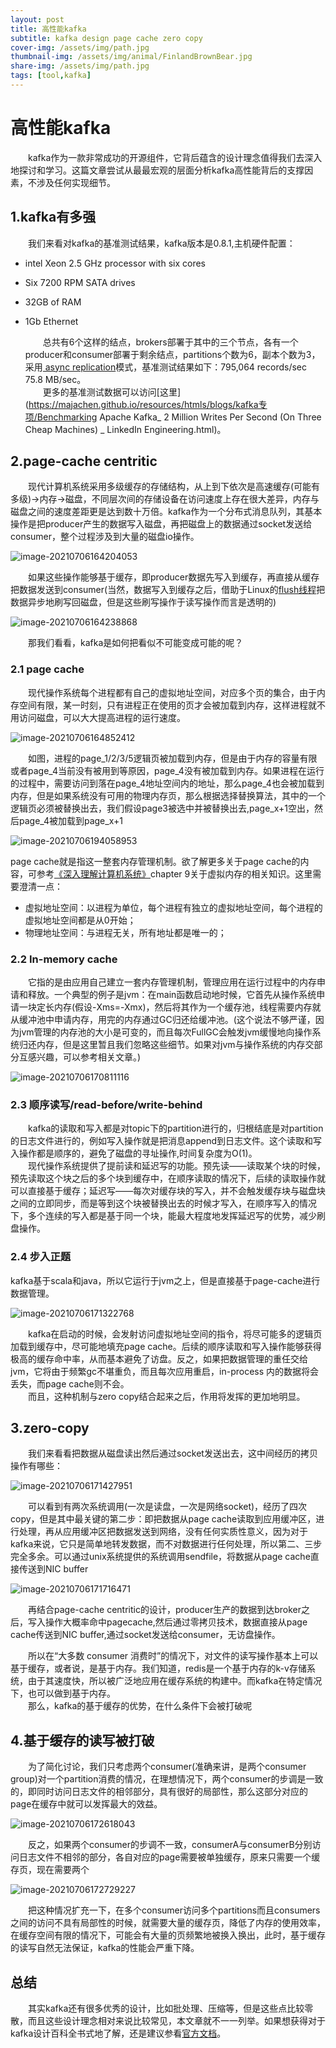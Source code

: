 ```yaml
---
layout: post
title: 高性能kafka
subtitle: kafka design page cache zero copy 
cover-img: /assets/img/path.jpg
thumbnail-img: /assets/img/animal/FinlandBrownBear.jpg
share-img: /assets/img/path.jpg
tags: [tool,kafka]
---
```


# 高性能kafka

&emsp;&emsp;kafka作为一款非常成功的开源组件，它背后蕴含的设计理念值得我们去深入地探讨和学习。这篇文章尝试从最最宏观的层面分析kafka高性能背后的支撑因素，不涉及任何实现细节。
## 1.kafka有多强

&emsp;&emsp;我们来看对kafka的基准测试结果，kafka版本是0.8.1,主机硬件配置：

- intel Xeon 2.5 GHz processor with six cores

- Six 7200 RPM SATA drives

- 32GB of RAM

- 1Gb Ethernet

  &emsp;&emsp;总共有6个这样的结点，brokers部署于其中的三个节点，各有一个producer和consumer部署于剩余结点，partitions个数为6，副本个数为3，采用[ async replication]()模式，基准测试结果如下：795,064 records/sec 75.8 MB/sec。<br>
  &emsp;&emsp;更多的基准测试数据可以访问[这里](https://majachen.github.io/resources/htmls/blogs/kafka专项/Benchmarking Apache Kafka_ 2 Million Writes Per Second (On Three Cheap Machines) _ LinkedIn Engineering.html)。

## 2.page-cache centritic
&emsp;&emsp;现代计算机系统采用多级缓存的存储结构，从上到下依次是高速缓存(可能有多级)->内存->磁盘，不同层次间的存储设备在访问速度上存在很大差异，内存与磁盘之间的速度差距更是达到数十万倍。kafka作为一个分布式消息队列，其基本操作是把producer产生的数据写入磁盘，再把磁盘上的数据通过socket发送给consumer，整个过程涉及到大量的磁盘io操作。

![image-20210706164204053](https://gitee.com/xinyuanchen/image_collection/raw/master/image-20210706164204053.png)

&emsp;&emsp;如果这些操作能够基于缓存，即producer数据先写入到缓存，再直接从缓存把数据发送到consumer(当然，数据写入到缓存之后，借助于Linux的[flush线程]()把数据异步地刷写回磁盘，但是这些刷写操作于读写操作而言是透明的)

![image-20210706164238868](https://gitee.com/xinyuanchen/image_collection/raw/master/image-20210706164238868.png)

&emsp;&emsp;那我们看看，kafka是如何把看似不可能变成可能的呢？

### 2.1 page cache
&emsp;&emsp;现代操作系统每个进程都有自己的虚拟地址空间，对应多个页的集合，由于内存空间有限，某一时刻，只有进程正在使用的页才会被加载到内存，这样进程就不用访问磁盘，可以大大提高进程的运行速度。

![image-20210706164852412](https://gitee.com/xinyuanchen/image_collection/raw/master/image-20210706164852412.png)

&emsp;&emsp;如图，进程的page_1/2/3/5逻辑页被加载到内存，但是由于内存的容量有限或者page_4当前没有被用到等原因，page_4没有被加载到内存。如果进程在运行的过程中，需要访问到落在page_4地址空间内的地址，那么page_4也会被加载到内存，但是如果系统没有可用的物理内存页，那么根据选择替换算法，其中的一个逻辑页必须被替换出去，我们假设page3被选中并被替换出去,page_x+1空出，然后page_4被加载到page_x+1

![image-20210706194058953](https://gitee.com/xinyuanchen/image_collection/raw/master/image-20210706194058953.png)

page cache就是指这一整套内存管理机制。欲了解更多关于page cache的内容，可参考[《深入理解计算机系统》](https://github.com/MajaChen/resources)chapter 9关于虚拟内存的相关知识。这里需要澄清一点：<br>

- 虚拟地址空间：以进程为单位，每个进程有独立的虚拟地址空间，每个进程的虚拟地址空间都是从0开始；
- 物理地址空间：与进程无关，所有地址都是唯一的；

### 2.2 In-memory cache
&emsp;&emsp;它指的是由应用自己建立一套内存管理机制，管理应用在运行过程中的内存申请和释放。一个典型的例子是jvm：在main函数启动地时候，它首先从操作系统申请一块定长内存(假设-Xms=-Xmx)，然后将其作为一个缓存池，线程需要内存就从缓冲池中申请内存，用完的内存通过GC归还给缓冲池。(这个说法不够严谨，因为jvm管理的内存池的大小是可变的，而且每次FullGC会触发jvm缓慢地向操作系统归还内存，但是这里暂且我们忽略这些细节。如果对jvm与操作系统的内存交部分互感兴趣，可以参考相关文章。)

![image-20210706170811116](https://gitee.com/xinyuanchen/image_collection/raw/master/image-20210706170811116.png)

### 2.3 顺序读写/read-before/write-behind

 &emsp;&emsp;kafka的读取和写入都是对topic下的partition进行的，归根结底是对partition的日志文件进行的，例如写入操作就是把消息append到日志文件。这个读取和写入操作都是顺序的，避免了磁盘的寻址操作,时间复杂度为O(1)。<br>
&emsp;&emsp;现代操作系统提供了提前读和延迟写的功能。预先读——读取某个块的时候，预先读取这个块之后的多个块到缓存中，在顺序读取的情况下，后续的读取操作就可以直接基于缓存；延迟写——每次对缓存块的写入，并不会触发缓存块与磁盘块之间的立即同步，而是等到这个块被替换出去的时候才写入，在顺序写入的情况下，多个连续的写入都是基于同一个块，能最大程度地发挥延迟写的优势，减少刷盘操作。

### 2.4 步入正题

 kafka基于scala和java，所以它运行于jvm之上，但是直接基于page-cache进行数据管理。

![image-20210706171322768](https://gitee.com/xinyuanchen/image_collection/raw/master/image-20210706171322768.png)

&emsp;&emsp;kafka在启动的时候，会发射访问虚拟地址空间的指令，将尽可能多的逻辑页加载到缓存中，尽可能地填充page cache。后续的顺序读取和写入操作能够获得极高的缓存命中率，从而基本避免了访盘。反之，如果把数据管理的重任交给jvm，它将由于频繁gc不堪重负，而且每次应用重启，in-process 内的数据将会丢失，而page cache则不会。<br>
&emsp;&emsp;而且，这种机制与zero copy结合起来之后，作用将发挥的更加地明显。

## 3.zero-copy

 &emsp;&emsp;我们来看看把数据从磁盘读出然后通过socket发送出去，这中间经历的拷贝操作有哪些：

![image-20210706171427951](https://gitee.com/xinyuanchen/image_collection/raw/master/image-20210706171427951.png)

&emsp;&emsp;可以看到有两次系统调用(一次是读盘，一次是网络socket)，经历了四次copy，但是其中最关键的第二步：即把数据从page cache读取到应用缓冲区，进行处理，再从应用缓冲区把数据发送到网络，没有任何实质性意义，因为对于kafka来说，它只是简单地转发数据，而不对数据进行任何处理，所以第二、三步完全多余。可以通过unix系统提供的系统调用sendfile，将数据从page cache直接传送到NIC buffer

![image-20210706171716471](https://gitee.com/xinyuanchen/image_collection/raw/master/image-20210706171716471.png)

&emsp;&emsp;再结合page-cache centritic的设计，producer生产的数据到达broker之后，写入操作大概率命中pagecache,然后通过零拷贝技术，数据直接从page cache传送到NIC buffer,通过socket发送给consumer，无访盘操作。

&emsp;&emsp;所以在“大多数 consumer 消费时”的情况下，对文件的读写操作基本上可以基于缓存，或者说，是基于内存。我们知道，redis是一个基于内存的k-v存储系统，由于其速度快，所以被广泛地应用在缓存系统的构建中。而kafka在特定情况下，也可以做到基于内存。<br>
&emsp;&emsp;那么，kafka的基于缓存的优势，在什么条件下会被打破呢

## 4.基于缓存的读写被打破

&emsp;&emsp;为了简化讨论，我们只考虑两个consumer(准确来讲，是两个consumer group)对一个partition消费的情况，在理想情况下，两个consumer的步调是一致的，即同时访问日志文件的相邻部分，具有很好的局部性，那么这部分对应的page在缓存中就可以发挥最大的效益。

![image-20210706172618043](https://gitee.com/xinyuanchen/image_collection/raw/master/image-20210706172618043.png)

&emsp;&emsp;反之，如果两个consumer的步调不一致，consumerA与consumerB分别访问日志文件不相邻的部分，各自对应的page需要被单独缓存，原来只需要一个缓存页，现在需要两个

![image-20210706172729227](https://gitee.com/xinyuanchen/image_collection/raw/master/image-20210706172729227.png)

&emsp;&emsp;把这种情况扩充一下，在多个consumer访问多个partitions而且consumers之间的访问不具有局部性的时候，就需要大量的缓存页，降低了内存的使用效率，在缓存空间有限的情况下，可能会有大量的页频繁地被换入换出，此时，基于缓存的读写自然无法保证，kafka的性能会严重下降。

## 总结

&emsp;&emsp;其实kafka还有很多优秀的设计，比如批处理、压缩等，但是这些点比较零散，而且这些设计理念相对来说比较常见，本文章就不一一列举。如果想获得对于kafka设计百科全书式地了解，还是建议参看[官方文档](https://kafka.apachecn.org/)。